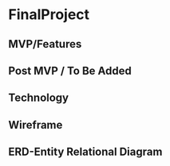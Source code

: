 # FinalProject

## MVP/Features

## Post MVP / To Be Added

## Technology

## Wireframe

## ERD-Entity Relational Diagram
